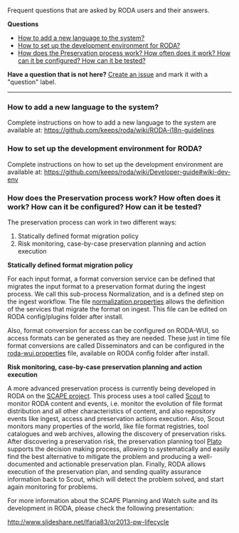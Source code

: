 Frequent questions that are asked by RODA users and their answers.

**Questions**
* [How to add a new language to the system?](./Frequent-Asked-Questions/#how-to-add-a-new-language-to-the-system)
* [How to set up the development environment for RODA?](./Frequent-Asked-Questions#how-to-set-up-the-development-environment-for-roda)
* [How does the Preservation process work? How often does it work? How can it be configured? How can it be tested?](./Frequent-Asked-Questions#how-does-the-preservation-process-work-how-often-does-it-work-how-can-it-be-configured-how-can-it-be-tested) 


**Have a question that is not here?** [Create an issue](https://github.com/keeps/roda/issues/new) and mark it with a "question" label.


***

### How to add a new language to the system?

Complete instructions on how to add a new language to the system are available at: https://github.com/keeps/roda/wiki/RODA-i18n-guidelines

### How to set up the development environment for RODA?

Complete instructions on how to set up the development environment are available at: https://github.com/keeps/roda/wiki/Developer-guide#wiki-dev-env

### How does the Preservation process work? How often does it work? How can it be configured? How can it be tested?

The preservation process can work in two different ways:

1. Statically defined format migration policy
2. Risk monitoring, case-by-case preservation planning and action execution

**Statically defined format migration policy**

For each input format, a format conversion service can be defined that migrates the input format to a preservation format during the ingest process. We call this sub-process Normalization, and is a defined step on the ingest workflow. The file [normalization.properties](https://github.com/keeps/roda/blob/master/roda-installer/src/main/resources/files/core/config/plugins/normalization.properties) allows the definition of the services that migrate the format on ingest. This file can be edited on RODA config/plugins folder after install.

Also, format conversion for access can be configured on RODA-WUI, so access formats can be generated as they are needed. These just in time file format conversions are called Disseminators and can be configured in the [roda-wui.properties](https://github.com/keeps/roda/blob/master/roda-installer/src/main/resources/files/ui/config/templates/roda-wui.properties) file, available on RODA config folder after install.

**Risk monitoring, case-by-case preservation planning and action execution**

A more advanced preservation process is currently being developed in RODA on the [SCAPE project](http://www.scape-project.eu). This process uses a tool called [Scout](http://openplanets.github.io/scout/) to monitor RODA content and events, i.e. monitor the evolution of file format distribution and all other characteristics of content, and also repository events like ingest, access and preservation actions execution. Also, Scout monitors many properties of the world, like file format registries, tool catalogues and web archives, allowing the discovery of preservation risks. After discovering a preservation risk, the preservation planning tool [Plato](http://www.ifs.tuwien.ac.at/dp/plato) supports the decision making process, allowing to systematically and easily find the best alternative to mitigate the problem and producing a well-documented and actionable preservation plan. Finally, RODA allows execution of the preservation plan, and sending quality assurance information back to Scout, which will detect the problem solved, and start again monitoring for problems.

For more information about the SCAPE Planning and Watch suite and its development in RODA, please check the following presentation:

http://www.slideshare.net/lfaria83/or2013-pw-lifecycle
 
